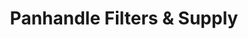 ---
title: "Panhandle Filters & Supply"
url: /canyon/panhandle-filters-und-supply/
shop: Autoteile
---